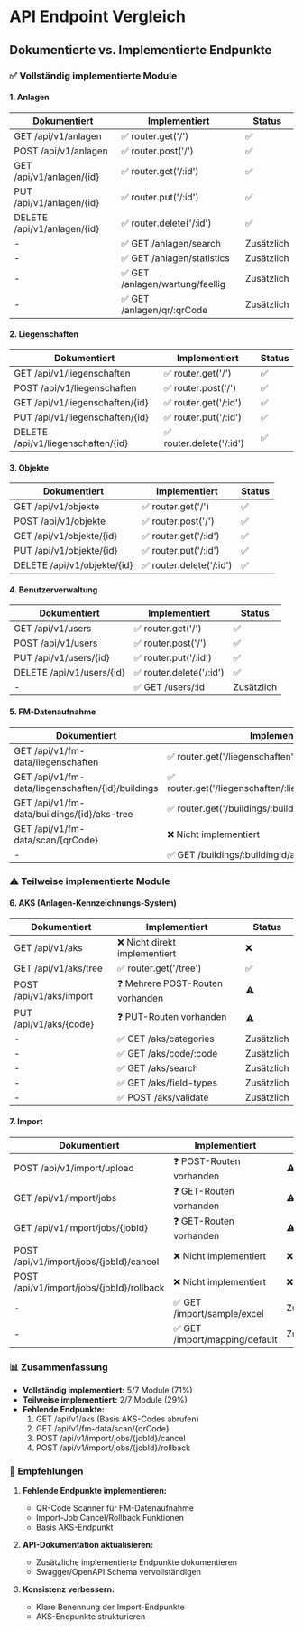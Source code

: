 # API Endpoint Vergleich

## Dokumentierte vs. Implementierte Endpunkte

### ✅ Vollständig implementierte Module

#### 1. Anlagen
| Dokumentiert | Implementiert | Status |
|--------------|---------------|--------|
| GET /api/v1/anlagen | ✅ router.get('/') | ✅ |
| POST /api/v1/anlagen | ✅ router.post('/') | ✅ |
| GET /api/v1/anlagen/{id} | ✅ router.get('/:id') | ✅ |
| PUT /api/v1/anlagen/{id} | ✅ router.put('/:id') | ✅ |
| DELETE /api/v1/anlagen/{id} | ✅ router.delete('/:id') | ✅ |
| - | ✅ GET /anlagen/search | Zusätzlich |
| - | ✅ GET /anlagen/statistics | Zusätzlich |
| - | ✅ GET /anlagen/wartung/faellig | Zusätzlich |
| - | ✅ GET /anlagen/qr/:qrCode | Zusätzlich |

#### 2. Liegenschaften
| Dokumentiert | Implementiert | Status |
|--------------|---------------|--------|
| GET /api/v1/liegenschaften | ✅ router.get('/') | ✅ |
| POST /api/v1/liegenschaften | ✅ router.post('/') | ✅ |
| GET /api/v1/liegenschaften/{id} | ✅ router.get('/:id') | ✅ |
| PUT /api/v1/liegenschaften/{id} | ✅ router.put('/:id') | ✅ |
| DELETE /api/v1/liegenschaften/{id} | ✅ router.delete('/:id') | ✅ |

#### 3. Objekte
| Dokumentiert | Implementiert | Status |
|--------------|---------------|--------|
| GET /api/v1/objekte | ✅ router.get('/') | ✅ |
| POST /api/v1/objekte | ✅ router.post('/') | ✅ |
| GET /api/v1/objekte/{id} | ✅ router.get('/:id') | ✅ |
| PUT /api/v1/objekte/{id} | ✅ router.put('/:id') | ✅ |
| DELETE /api/v1/objekte/{id} | ✅ router.delete('/:id') | ✅ |

#### 4. Benutzerverwaltung
| Dokumentiert | Implementiert | Status |
|--------------|---------------|--------|
| GET /api/v1/users | ✅ router.get('/') | ✅ |
| POST /api/v1/users | ✅ router.post('/') | ✅ |
| PUT /api/v1/users/{id} | ✅ router.put('/:id') | ✅ |
| DELETE /api/v1/users/{id} | ✅ router.delete('/:id') | ✅ |
| - | ✅ GET /users/:id | Zusätzlich |

#### 5. FM-Datenaufnahme
| Dokumentiert | Implementiert | Status |
|--------------|---------------|--------|
| GET /api/v1/fm-data/liegenschaften | ✅ router.get('/liegenschaften') | ✅ |
| GET /api/v1/fm-data/liegenschaften/{id}/buildings | ✅ router.get('/liegenschaften/:liegenschaftId/buildings') | ✅ |
| GET /api/v1/fm-data/buildings/{id}/aks-tree | ✅ router.get('/buildings/:buildingId/aks-tree') | ✅ |
| GET /api/v1/fm-data/scan/{qrCode} | ❌ Nicht implementiert | ❌ |
| - | ✅ GET /buildings/:buildingId/aks/:aksCode/anlagen | Zusätzlich |

### ⚠️ Teilweise implementierte Module

#### 6. AKS (Anlagen-Kennzeichnungs-System)
| Dokumentiert | Implementiert | Status |
|--------------|---------------|--------|
| GET /api/v1/aks | ❌ Nicht direkt implementiert | ❌ |
| GET /api/v1/aks/tree | ✅ router.get('/tree') | ✅ |
| POST /api/v1/aks/import | ❓ Mehrere POST-Routen vorhanden | ⚠️ |
| PUT /api/v1/aks/{code} | ❓ PUT-Routen vorhanden | ⚠️ |
| - | ✅ GET /aks/categories | Zusätzlich |
| - | ✅ GET /aks/code/:code | Zusätzlich |
| - | ✅ GET /aks/search | Zusätzlich |
| - | ✅ GET /aks/field-types | Zusätzlich |
| - | ✅ POST /aks/validate | Zusätzlich |

#### 7. Import
| Dokumentiert | Implementiert | Status |
|--------------|---------------|--------|
| POST /api/v1/import/upload | ❓ POST-Routen vorhanden | ⚠️ |
| GET /api/v1/import/jobs | ❓ GET-Routen vorhanden | ⚠️ |
| GET /api/v1/import/jobs/{jobId} | ❓ GET-Routen vorhanden | ⚠️ |
| POST /api/v1/import/jobs/{jobId}/cancel | ❌ Nicht implementiert | ❌ |
| POST /api/v1/import/jobs/{jobId}/rollback | ❌ Nicht implementiert | ❌ |
| - | ✅ GET /import/sample/excel | Zusätzlich |
| - | ✅ GET /import/mapping/default | Zusätzlich |

### 📊 Zusammenfassung

- **Vollständig implementiert:** 5/7 Module (71%)
- **Teilweise implementiert:** 2/7 Module (29%)
- **Fehlende Endpunkte:**
  1. GET /api/v1/aks (Basis AKS-Codes abrufen)
  2. GET /api/v1/fm-data/scan/{qrCode}
  3. POST /api/v1/import/jobs/{jobId}/cancel
  4. POST /api/v1/import/jobs/{jobId}/rollback

### 🔧 Empfehlungen

1. **Fehlende Endpunkte implementieren:**
   - QR-Code Scanner für FM-Datenaufnahme
   - Import-Job Cancel/Rollback Funktionen
   - Basis AKS-Endpunkt

2. **API-Dokumentation aktualisieren:**
   - Zusätzliche implementierte Endpunkte dokumentieren
   - Swagger/OpenAPI Schema vervollständigen

3. **Konsistenz verbessern:**
   - Klare Benennung der Import-Endpunkte
   - AKS-Endpunkte strukturieren